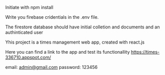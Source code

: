 Initiate with npm install


Write you firebase cridentials in the .env file.


The firestore database should have initial colletion and documents and an authinticated user


Yhis project is a times management web app, created with react.js


Here you can find a link to the app and test its functionallity
https://times-336710.appspot.com/

email: admin@gmail.com
password: 123456
